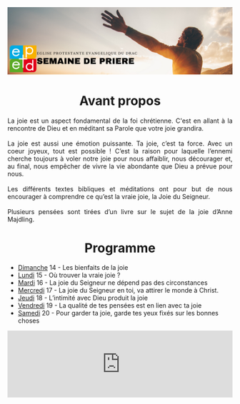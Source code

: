 ![alt text](images/SemaineDePriere.png "Semaine de priere")

<center><h1>Avant propos</h1></center>

<p align="justify">
La joie est un aspect fondamental de la foi chrétienne. C'est en allant à la
rencontre de Dieu et en méditant sa Parole que votre joie grandira.
<br/><br/>
La joie est aussi une émotion puissante. Ta joie, c’est ta force. Avec un coeur
joyeux, tout est possible ! C’est la raison pour laquelle l’ennemi cherche
toujours à voler notre joie pour nous affaiblir, nous décourager et, au final,
nous empêcher de vivre la vie abondante que Dieu a prévue pour nous.
<br/><br/>
Les différents textes bibliques et méditations ont pour but de nous
encourager à comprendre ce qu’est la vraie joie, la Joie du Seigneur.
<br/><br/>
Plusieurs pensées sont tirées d’un livre sur le sujet de la joie d’Anne
Majdling.
</p>

<center><h1>Programme</h1></center>

- [Dimanche](dimanche.md)
 14 - Les bienfaits de la joie
- [Lundi](lundi.md)
 15 - Où trouver la vraie joie ?
- [Mardi](mardi.md)
 16 - La joie du Seigneur ne dépend pas des circonstances
- [Mercredi](mercredi.md)
 17 - La joie du Seigneur en toi, va attirer le monde à Christ.
- [Jeudi](jeudi.md)
 18 - L’intimité avec Dieu produit la joie
- [Vendredi](vendredi.md)
 19 - La qualité de tes pensées est en lien avec ta joie
- [Samedi](samedi.md)
 20 - Pour garder ta joie, garde tes yeux fixés sur les bonnes choses

 <iframe width="100%" src="https://www.youtube.com/embed/0aTLfEWuKUc?list=RDKLap28PpvOY" frameborder="0" allow="accelerometer; clipboard-write; encrypted-media; gyroscope; picture-in-picture" allowfullscreen></iframe>